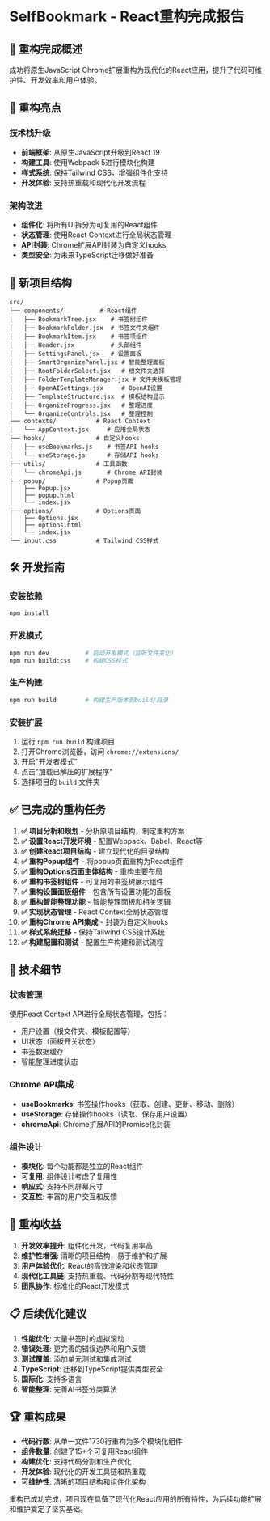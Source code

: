 # SelfBookmark - React重构完成报告

## 🎉 重构完成概述

成功将原生JavaScript Chrome扩展重构为现代化的React应用，提升了代码可维护性、开发效率和用户体验。

## 🚀 重构亮点

### 技术栈升级
- **前端框架**: 从原生JavaScript升级到React 19
- **构建工具**: 使用Webpack 5进行模块化构建
- **样式系统**: 保持Tailwind CSS，增强组件化支持
- **开发体验**: 支持热重载和现代化开发流程

### 架构改进
- **组件化**: 将所有UI拆分为可复用的React组件
- **状态管理**: 使用React Context进行全局状态管理
- **API封装**: Chrome扩展API封装为自定义hooks
- **类型安全**: 为未来TypeScript迁移做好准备

## 📁 新项目结构

```
src/
├── components/          # React组件
│   ├── BookmarkTree.jsx    # 书签树组件
│   ├── BookmarkFolder.jsx  # 书签文件夹组件
│   ├── BookmarkItem.jsx    # 书签项组件
│   ├── Header.jsx          # 头部组件
│   ├── SettingsPanel.jsx   # 设置面板
│   ├── SmartOrganizePanel.jsx # 智能整理面板
│   ├── RootFolderSelect.jsx   # 根文件夹选择
│   ├── FolderTemplateManager.jsx # 文件夹模板管理
│   ├── OpenAISettings.jsx     # OpenAI设置
│   ├── TemplateStructure.jsx  # 模板结构显示
│   ├── OrganizeProgress.jsx   # 整理进度
│   └── OrganizeControls.jsx   # 整理控制
├── contexts/           # React Context
│   └── AppContext.jsx     # 应用全局状态
├── hooks/              # 自定义hooks
│   ├── useBookmarks.js    # 书签API hooks
│   └── useStorage.js      # 存储API hooks
├── utils/              # 工具函数
│   └── chromeApi.js       # Chrome API封装
├── popup/              # Popup页面
│   ├── Popup.jsx
│   ├── popup.html
│   └── index.jsx
├── options/            # Options页面
│   ├── Options.jsx
│   ├── options.html
│   └── index.jsx
└── input.css           # Tailwind CSS样式
```

## 🛠️ 开发指南

### 安装依赖
```bash
npm install
```

### 开发模式
```bash
npm run dev          # 启动开发模式（监听文件变化）
npm run build:css    # 构建CSS样式
```

### 生产构建
```bash
npm run build        # 构建生产版本到build/目录
```

### 安装扩展
1. 运行 `npm run build` 构建项目
2. 打开Chrome浏览器，访问 `chrome://extensions/`
3. 开启"开发者模式"
4. 点击"加载已解压的扩展程序"
5. 选择项目的 `build` 文件夹

## ✅ 已完成的重构任务

1. **✅ 项目分析和规划** - 分析原项目结构，制定重构方案
2. **✅ 设置React开发环境** - 配置Webpack、Babel、React等
3. **✅ 创建React项目结构** - 建立现代化的目录结构
4. **✅ 重构Popup组件** - 将popup页面重构为React组件
5. **✅ 重构Options页面主体结构** - 重构主要布局
6. **✅ 重构书签树组件** - 可复用的书签树展示组件
7. **✅ 重构设置面板组件** - 包含所有设置功能的面板
8. **✅ 重构智能整理功能** - 智能整理面板和相关逻辑
9. **✅ 实现状态管理** - React Context全局状态管理
10. **✅ 重构Chrome API集成** - 封装为自定义hooks
11. **✅ 样式系统迁移** - 保持Tailwind CSS设计系统
12. **✅ 构建配置和测试** - 配置生产构建和测试流程

## 🔧 技术细节

### 状态管理
使用React Context API进行全局状态管理，包括：
- 用户设置（根文件夹、模板配置等）
- UI状态（面板开关状态）
- 书签数据缓存
- 智能整理进度状态

### Chrome API集成
- **useBookmarks**: 书签操作hooks（获取、创建、更新、移动、删除）
- **useStorage**: 存储操作hooks（读取、保存用户设置）
- **chromeApi**: Chrome扩展API的Promise化封装

### 组件设计
- **模块化**: 每个功能都是独立的React组件
- **可复用**: 组件设计考虑了复用性
- **响应式**: 支持不同屏幕尺寸
- **交互性**: 丰富的用户交互和反馈

## 🎯 重构收益

1. **开发效率提升**: 组件化开发，代码复用率高
2. **维护性增强**: 清晰的项目结构，易于维护和扩展
3. **用户体验优化**: React的高效渲染和状态管理
4. **现代化工具链**: 支持热重载、代码分割等现代特性
5. **团队协作**: 标准化的React开发模式

## 📋 后续优化建议

1. **性能优化**: 大量书签时的虚拟滚动
2. **错误处理**: 更完善的错误边界和用户反馈
3. **测试覆盖**: 添加单元测试和集成测试
4. **TypeScript**: 迁移到TypeScript提供类型安全
5. **国际化**: 支持多语言
6. **智能整理**: 完善AI书签分类算法

## 🏆 重构成果

- **代码行数**: 从单一文件1730行重构为多个模块化组件
- **组件数量**: 创建了15+个可复用React组件
- **构建优化**: 支持代码分割和生产优化
- **开发体验**: 现代化的开发工具链和热重载
- **可维护性**: 清晰的项目结构和组件化架构

重构已成功完成，项目现在具备了现代化React应用的所有特性，为后续功能扩展和维护奠定了坚实基础。
